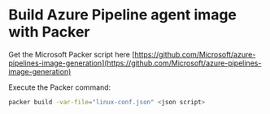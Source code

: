 # Build Azure Pipeline agent image with Packer #

Get the Microsoft Packer script here
[https://github.com/Microsoft/azure-pipelines-image-generation](https://github.com/Microsoft/azure-pipelines-image-generation)

Execute the Packer command:

```bash
packer build -var-file="linux-conf.json" <json script>
```